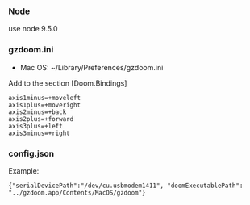 ### Node

use node 9.5.0

### gzdoom.ini
- Mac OS: ~/Library/Preferences/gzdoom.ini

Add to the section [Doom.Bindings]

    axis1minus=+moveleft
    axis1plus=+moveright
    axis2minus=+back
    axis2plus=+forward
    axis3plus=+left
    axis3minus=+right

### config.json
Example:

    {"serialDevicePath":"/dev/cu.usbmodem1411", "doomExecutablePath": "../gzdoom.app/Contents/MacOS/gzdoom"}
